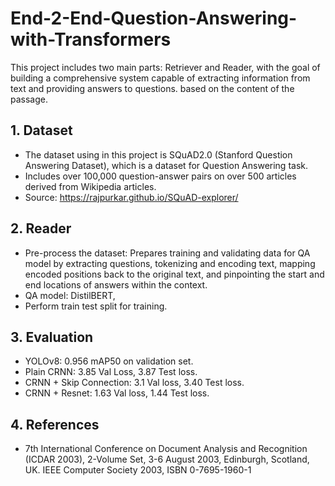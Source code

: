 # End-2-End-Question-Answering-with-Transformers

This project includes two main parts: Retriever and Reader, with the goal of building a comprehensive system capable of extracting information from text and providing answers to questions. based on the content of the passage.
## 1. Dataset
- The dataset using in this project is SQuAD2.0 (Stanford Question Answering Dataset), which is a dataset for Question Answering task.
- Includes over 100,000 question-answer pairs on over 500 articles derived from Wikipedia articles.
- Source: https://rajpurkar.github.io/SQuAD-explorer/
## 2. Reader
- Pre-process the dataset: Prepares training and validating data for QA model by extracting questions, tokenizing and encoding text, mapping encoded positions back to the original text, and pinpointing the start and end locations of answers within the context.
- QA model: DistilBERT,
- Perform train test split for training.
## 3. Evaluation
- YOLOv8: 0.956 mAP50 on validation set.
- Plain CRNN: 3.85 Val Loss, 3.87 Test loss.
- CRNN + Skip Connection: 3.1 Val loss, 3.40 Test loss.
- CRNN + Resnet: 1.63 Val loss, 1.44 Test loss.

## 4. References
- 7th International Conference on Document Analysis and Recognition (ICDAR 2003), 2-Volume Set, 3-6 August 2003, Edinburgh, Scotland, UK. IEEE Computer Society 2003, ISBN 0-7695-1960-1
